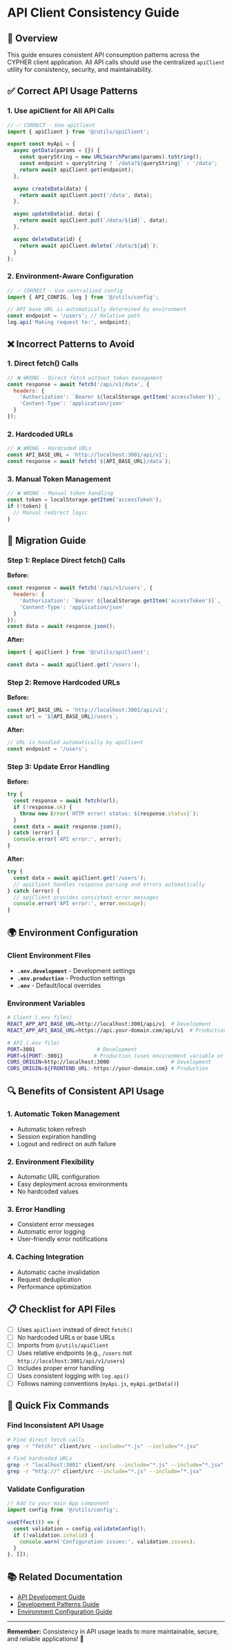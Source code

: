 # API Client Consistency Guide

## 🎯 **Overview**

This guide ensures consistent API consumption patterns across the CYPHER client application. All API calls should use the centralized `apiClient` utility for consistency, security, and maintainability.

## ✅ **Correct API Usage Patterns**

### **1. Use apiClient for All API Calls**

```javascript
// ✅ CORRECT - Use apiClient
import { apiClient } from '@/utils/apiClient';

export const myApi = {
  async getData(params = {}) {
    const queryString = new URLSearchParams(params).toString();
    const endpoint = queryString ? `/data?${queryString}` : '/data';
    return await apiClient.get(endpoint);
  },

  async createData(data) {
    return await apiClient.post('/data', data);
  },

  async updateData(id, data) {
    return await apiClient.put(`/data/${id}`, data);
  },

  async deleteData(id) {
    return await apiClient.delete(`/data/${id}`);
  }
};
```

### **2. Environment-Aware Configuration**

```javascript
// ✅ CORRECT - Use centralized config
import { API_CONFIG, log } from '@/utils/config';

// API base URL is automatically determined by environment
const endpoint = '/users'; // Relative path
log.api('Making request to:', endpoint);
```

## ❌ **Incorrect Patterns to Avoid**

### **1. Direct fetch() Calls**

```javascript
// ❌ WRONG - Direct fetch without token management
const response = await fetch('/api/v1/data', {
  headers: {
    'Authorization': `Bearer ${localStorage.getItem('accessToken')}`,
    'Content-Type': 'application/json'
  }
});
```

### **2. Hardcoded URLs**

```javascript
// ❌ WRONG - Hardcoded URLs
const API_BASE_URL = 'http://localhost:3001/api/v1';
const response = await fetch(`${API_BASE_URL}/data`);
```

### **3. Manual Token Management**

```javascript
// ❌ WRONG - Manual token handling
const token = localStorage.getItem('accessToken');
if (!token) {
  // Manual redirect logic
}
```

## 🔧 **Migration Guide**

### **Step 1: Replace Direct fetch() Calls**

**Before:**
```javascript
const response = await fetch('/api/v1/users', {
  headers: {
    'Authorization': `Bearer ${localStorage.getItem('accessToken')}`,
    'Content-Type': 'application/json'
  }
});
const data = await response.json();
```

**After:**
```javascript
import { apiClient } from '@/utils/apiClient';

const data = await apiClient.get('/users');
```

### **Step 2: Remove Hardcoded URLs**

**Before:**
```javascript
const API_BASE_URL = 'http://localhost:3001/api/v1';
const url = `${API_BASE_URL}/users`;
```

**After:**
```javascript
// URL is handled automatically by apiClient
const endpoint = '/users';
```

### **Step 3: Update Error Handling**

**Before:**
```javascript
try {
  const response = await fetch(url);
  if (!response.ok) {
    throw new Error(`HTTP error! status: ${response.status}`);
  }
  const data = await response.json();
} catch (error) {
  console.error('API error:', error);
}
```

**After:**
```javascript
try {
  const data = await apiClient.get('/users');
  // apiClient handles response parsing and errors automatically
} catch (error) {
  // apiClient provides consistent error messages
  console.error('API error:', error.message);
}
```

## 🌍 **Environment Configuration**

### **Client Environment Files**

- **`.env.development`** - Development settings
- **`.env.production`** - Production settings
- **`.env`** - Default/local overrides

### **Environment Variables**

```bash
# Client (.env files)
REACT_APP_API_BASE_URL=http://localhost:3001/api/v1  # Development
REACT_APP_API_BASE_URL=https://api.your-domain.com/api/v1  # Production

# API (.env file)
PORT=3001                    # Development
PORT=${PORT:-3001}          # Production (uses environment variable or default)
CORS_ORIGIN=http://localhost:3000                    # Development
CORS_ORIGIN=${FRONTEND_URL:-https://your-domain.com} # Production
```

## 🔍 **Benefits of Consistent API Usage**

### **1. Automatic Token Management**
- Automatic token refresh
- Session expiration handling
- Logout and redirect on auth failure

### **2. Environment Flexibility**
- Automatic URL configuration
- Easy deployment across environments
- No hardcoded values

### **3. Error Handling**
- Consistent error messages
- Automatic error logging
- User-friendly error notifications

### **4. Caching Integration**
- Automatic cache invalidation
- Request deduplication
- Performance optimization

## 📋 **Checklist for API Files**

- [ ] Uses `apiClient` instead of direct `fetch()`
- [ ] No hardcoded URLs or base URLs
- [ ] Imports from `@/utils/apiClient`
- [ ] Uses relative endpoints (e.g., `/users` not `http://localhost:3001/api/v1/users`)
- [ ] Includes proper error handling
- [ ] Uses consistent logging with `log.api()`
- [ ] Follows naming conventions (`myApi.js`, `myApi.getData()`)

## 🚀 **Quick Fix Commands**

### **Find Inconsistent API Usage**
```bash
# Find direct fetch calls
grep -r "fetch(" client/src --include="*.js" --include="*.jsx"

# Find hardcoded URLs
grep -r "localhost:3001" client/src --include="*.js" --include="*.jsx"
grep -r "http://" client/src --include="*.js" --include="*.jsx"
```

### **Validate Configuration**
```javascript
// Add to your main App component
import config from '@/utils/config';

useEffect(() => {
  const validation = config.validateConfig();
  if (!validation.isValid) {
    console.warn('Configuration issues:', validation.issues);
  }
}, []);
```

## 📚 **Related Documentation**

- [API Development Guide](./API_DEVELOPMENT_GUIDE.md)
- [Development Patterns Guide](./DEVELOPMENT_PATTERNS_GUIDE.md)
- [Environment Configuration Guide](./ENVIRONMENT_CONFIGURATION_GUIDE.md)

---

**Remember:** Consistency in API usage leads to more maintainable, secure, and reliable applications! 🎯
